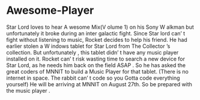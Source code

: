 # Awesome-Player
Star Lord loves to hear A wesome Mix(V olume 1) on his Sony W alkman but unfortunately it broke during an inter galactic fight. Since Star lord can’ t fight without listening to music, Rocket decides to help his friend. He had earlier stolen a W indows tablet for Star Lord from The Collector ’s collection. But unfortunately , this tablet didn’ t have any music player installed on it. Rocket can’ t risk wasting time to search a new device for Star Lord, as he needs him back on the field ASAP . So he has asked the great coders of MNNIT to build a Music Player for that tablet. (There is no internet in space. The rabbit can’ t code so you Gotta code everything yourself) He will be arriving at MNNIT on August 27th. So be prepared with the music player .

